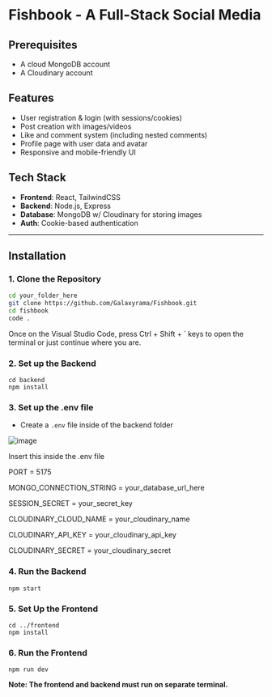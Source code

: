 # Fishbook - A Full-Stack Social Media

## Prerequisites

- A cloud MongoDB account
- A Cloudinary account

## Features

- User registration & login (with sessions/cookies)
- Post creation with images/videos
- Like and comment system (including nested comments)
- Profile page with user data and avatar
- Responsive and mobile-friendly UI

## Tech Stack

- **Frontend**: React, TailwindCSS
- **Backend**: Node.js, Express
- **Database**: MongoDB w/ Cloudinary for storing images
- **Auth**: Cookie-based authentication

---

## Installation

### 1. Clone the Repository

```bash
cd your_folder_here
git clone https://github.com/Galaxyrama/Fishbook.git
cd fishbook
code .
```
Once on the Visual Studio Code, press Ctrl + Shift + ` keys to open the terminal or just continue where you are.

### 2. Set up the Backend

```
cd backend
npm install
```

### 3. Set up the .env file
- Create a `.env` file inside of the backend folder

![image](https://github.com/user-attachments/assets/6b12543a-8acc-4c49-93ea-64409a70e2ff)

Insert this inside the .env file

PORT = 5175

MONGO_CONNECTION_STRING = your_database_url_here

SESSION_SECRET = your_secret_key

CLOUDINARY_CLOUD_NAME = your_cloudinary_name

CLOUDINARY_API_KEY = your_cloudinary_api_key

CLOUDINARY_SECRET = your_cloudinary_secret

### 4. Run the Backend

```
npm start
```

### 5. Set Up the Frontend

```
cd ../frontend
npm install
```

### 6. Run the Frontend

```
npm run dev
```

**Note: The frontend and backend must run on separate terminal.**
